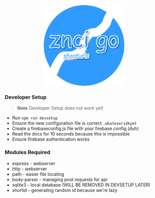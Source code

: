 <div align="center">
	<img src="https://raw.githubusercontent.com/znci/go/main/logo.png" alt="Go - Short URLs">
</div>

### Developer Setup
> **Note**
> Developer Setup does not work yet!
 - Run ```npm run devsetup```
 - Ensure the new configuration file is correct ```.whateveridkyet```
 - Create a firebaseconfig.js file with your firebase config (duh)
 - Read the docs for 10 seconds because this is impossible
 - Ensure firebase authentication works

### Modules Required
 - express - webserver
 - http - webserver
 - path - easier file locating
 - body-parser - managing post requests for api
 - sqlite3 - local database (WILL BE REMOVED IN DEVSETUP LATER)
 - shortid - generating random id because we're lazy
